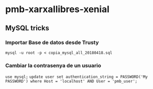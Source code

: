 # pmb-xarxallibres-xenial

## MySQL tricks

### Importar Base de datos desde Trusty

`
mysql -u root -p < copia_mysql_all_20180418.sql
`

### Cambiar la contrasenya de un usuario

`
use mysql;
`
`
update user set authentication_string = PASSWORD('My PASSWORD') where Host = 'localhost' AND User = 'pmb_user';
`
